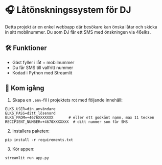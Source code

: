 # 🎧 Låtönskningssystem för DJ

Detta projekt är en enkel webbapp där besökare kan önska låtar och skicka in sitt mobilnummer. Du som DJ får ett SMS med önskningen via 46elks.

## 🛠 Funktioner
- Gäst fyller i låt + mobilnummer
- Du får SMS till valfritt nummer
- Kodad i Python med Streamlit

## 🔧 Kom igång

1. Skapa en `.env`-fil i projektets rot med följande innehåll:

```
ELKS_USER=din_användare
ELKS_PASS=ditt_lösenord
ELKS_FROM=+4676XXXXXXX       # eller ett godkänt namn, max 11 tecken
RECIPIENT_NUMBER=+4670XXXXXXX  # ditt nummer som får SMS
```

2. Installera paketen:
```
pip install -r requirements.txt
```

3. Kör appen:
```
streamlit run app.py
```

